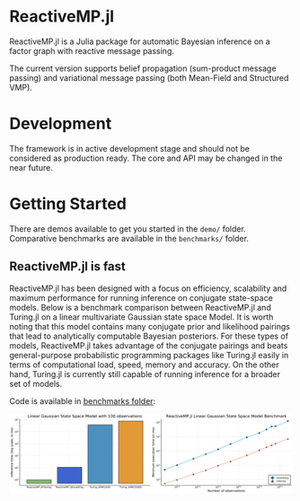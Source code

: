 # ReactiveMP.jl

ReactiveMP.jl is a Julia package for automatic Bayesian inference on a factor graph with reactive message passing.

The current version supports belief propagation (sum-product message passing) and variational message passing (both Mean-Field and Structured VMP).

# Development

The framework is in active development stage and should not be considered as production ready. The core and API may be changed in the near future.

# Getting Started

There are demos available to get you started in the `demo/` folder. Comparative benchmarks are available in the `benchmarks/` folder.

## ReactiveMP.jl is fast

ReactiveMP.jl has been designed with a focus on efficiency, scalability and maximum performance for running inference on conjugate state-space models. Below is a benchmark comparison between ReactiveMP.jl and Turing.jl on a linear multivariate Gaussian state space Model. It is worth noting that this model contains many conjugate prior and likelihood pairings that lead to analytically computable Bayesian posteriors. For these types of models, ReactiveMP.jl takes advantage of the conjugate pairings and beats general-purpose probabilistic programming packages like Turing.jl easily in terms of computational load, speed, memory  and accuracy. On the other hand, Turing.jl is currently still capable of running inference for a broader set of models. 

Code is available in [benchmarks folder](https://github.com/biaslab/ReactiveMP.jl/tree/master/benchmarks):

![ReactiveMP.jl Benchmark](benchmarks/plots/lgssm.svg?raw=true&sanitize=true "ReactiveMP.jl Benchmark")


